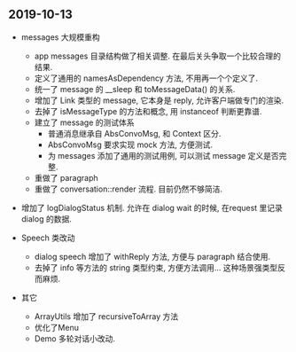 ## 2019-10-13

-   messages 大规模重构
    -   app messages 目录结构做了相关调整. 在最后关头争取一个比较合理的结果.
    -   定义了通用的 namesAsDependency 方法, 不用再一个个定义了.
    -   统一了 message 的 __sleep 和 toMessageData() 的关系.
    -   增加了 Link 类型的 message, 它本身是 reply, 允许客户端做专门的渲染.
    -   去掉了 isMessageType 的方法和概念, 用 instanceof 判断更靠谱.
    -   建立了 message 的测试体系
        -   普通消息继承自 AbsConvoMsg, 和 Context 区分.
        -   AbsConvoMsg 要求实现 mock 方法, 方便测试.
        -   为 messages 添加了通用的测试用例, 可以测试 message 定义是否完整.
    -   重做了 paragraph
    -   重做了 conversation::render 流程. 目前仍然不够简洁.

-   增加了 logDialogStatus 机制. 允许在 dialog wait 的时候, 在request 里记录 dialog 的数据.

-   Speech 类改动
    -   dialog speech 增加了 withReply 方法, 方便与 paragraph 结合使用.
    -   去掉了 info 等方法的 string 类型约束, 方便方法调用... 这种场景强类型反而麻烦.

-   其它
    -   ArrayUtils 增加了 recursiveToArray 方法
    -   优化了Menu
    -   Demo 多轮对话小改动.
